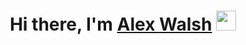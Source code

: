 <h1 align="center">Hi there, I'm <a href="#" target="_blank">Alex Walsh</a> 
<img src="https://github.com/blackcater/blackcater/raw/main/images/Hi.gif" height="32"/></h1>
